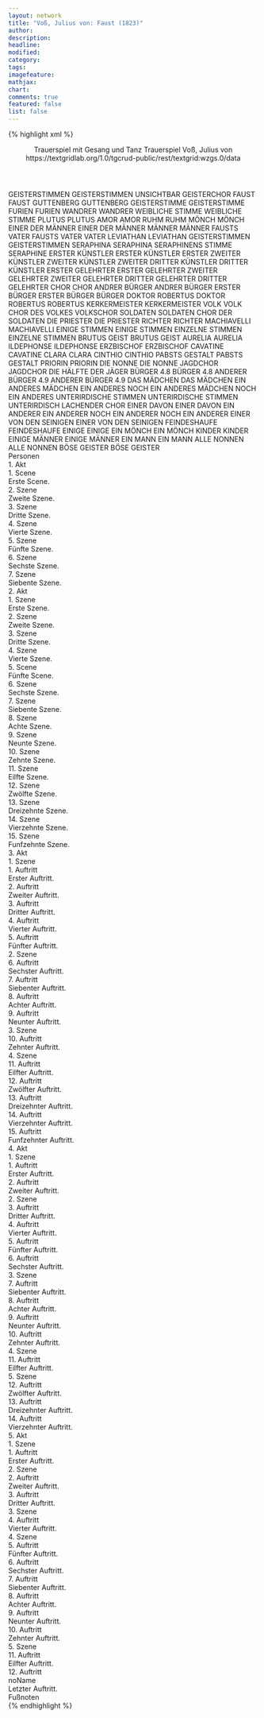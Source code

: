 ```yaml
---
layout: network
title: "Voß, Julius von: Faust (1823)"
author:
description:
headline:
modified:
category:
tags:
imagefeature:
mathjax:
chart:
comments: true
featured: false
list: false
---
```

{% highlight xml %}
<?xml-model href="https://raw.githubusercontent.com/DLiNa/project/master/rules/lina.rnc"?><?xml-model href="https://raw.githubusercontent.com/DLiNa/project/master/rules/lina.sch"?>
<play xmlns="http://lina.digital">
  <header>
    <title>Faust</title>
    <subtitle>Trauerspiel mit Gesang und Tanz</subtitle>
    <genretitle>Trauerspiel</genretitle>
    <author>Voß, Julius von</author>
    <date type="print" when="1823"/>
    <source>https://textgridlab.org/1.0/tgcrud-public/rest/textgrid:wzgs.0/data</source>
  </header>
  <personae>
    <character>
      <name>GEISTERSTIMMEN</name>
      <alias xml:id="geisterstimmen_unsichtbar">
        <name>GEISTERSTIMMEN UNSICHTBAR</name>
      </alias>
      <alias xml:id="geisterchor">
        <name>GEISTERCHOR</name>
      </alias>
    </character>
    <character>
      <name>FAUST</name>
      <alias xml:id="faust">
        <name>FAUST</name>
      </alias>
    </character>
    <character>
      <name>GUTTENBERG</name>
      <alias xml:id="guttenberg">
        <name>GUTTENBERG</name>
      </alias>
    </character>
    <character>
      <name>GEISTERSTIMME</name>
      <alias xml:id="geisterstimme">
        <name>GEISTERSTIMME</name>
      </alias>
    </character>
    <character>
      <name>FURIEN</name>
      <alias xml:id="furien">
        <name>FURIEN</name>
      </alias>
    </character>
    <character>
      <name>WANDRER</name>
      <alias xml:id="wandrer">
        <name>WANDRER</name>
      </alias>
    </character>
    <character>
      <name>WEIBLICHE STIMME</name>
      <alias xml:id="weibliche_stimme">
        <name>WEIBLICHE STIMME</name>
      </alias>
    </character>
    <character>
      <name>PLUTUS</name>
      <alias xml:id="plutus">
        <name>PLUTUS</name>
      </alias>
    </character>
    <character>
      <name>AMOR</name>
      <alias xml:id="amor">
        <name>AMOR</name>
      </alias>
    </character>
    <character>
      <name>RUHM</name>
      <alias xml:id="ruhm">
        <name>RUHM</name>
      </alias>
    </character>
    <character>
      <name>MÖNCH</name>
      <alias xml:id="mönch">
        <name>MÖNCH</name>
      </alias>
    </character>
    <character>
      <name>EINER DER MÄNNER</name>
      <alias xml:id="einer_der_männer">
        <name>EINER DER MÄNNER</name>
      </alias>
    </character>
    <character>
      <name>MÄNNER</name>
      <alias xml:id="männer">
        <name>MÄNNER</name>
      </alias>
    </character>
    <character>
      <name>FAUSTS VATER</name>
      <alias xml:id="fausts_vater">
        <name>FAUSTS VATER</name>
      </alias>
      <alias xml:id="vater">
        <name>VATER</name>
      </alias>
    </character>
    <character>
      <name>LEVIATHAN</name>
      <alias xml:id="leviathan">
        <name>LEVIATHAN</name>
      </alias>
    </character>
    <character>
      <name>GEISTERSTIMMEN</name>
      <alias xml:id="geisterstimmen">
        <name>GEISTERSTIMMEN</name>
      </alias>
    </character>
    <character>
      <name>SERAPHINA</name>
      <alias xml:id="seraphina">
        <name>SERAPHINA</name>
      </alias>
      <alias xml:id="seraphinens_stimme">
        <name>SERAPHINENS STIMME</name>
      </alias>
      <alias xml:id="seraphine">
        <name>SERAPHINE</name>
      </alias>
    </character>
    <character>
      <name>ERSTER KÜNSTLER</name>
      <alias xml:id="erster_künstler">
        <name>ERSTER KÜNSTLER</name>
      </alias>
      <alias xml:id="erster">
        <name>ERSTER</name>
      </alias>
    </character>
    <character>
      <name>ZWEITER KÜNSTLER</name>
      <alias xml:id="zweiter_künstler">
        <name>ZWEITER KÜNSTLER</name>
      </alias>
      <alias xml:id="zweiter">
        <name>ZWEITER</name>
      </alias>
    </character>
    <character>
      <name>DRITTER KÜNSTLER</name>
      <alias xml:id="dritter_künstler">
        <name>DRITTER KÜNSTLER</name>
      </alias>
    </character>
    <character>
      <name>ERSTER GELEHRTER</name>
      <alias xml:id="erster_gelehrter">
        <name>ERSTER GELEHRTER</name>
      </alias>
    </character>
    <character>
      <name>ZWEITER GELEHRTER</name>
      <alias xml:id="zweiter_gelehrter">
        <name>ZWEITER GELEHRTER</name>
      </alias>
    </character>
    <character>
      <name>DRITTER GELEHRTER</name>
      <alias xml:id="dritter_gelehrter">
        <name>DRITTER GELEHRTER</name>
      </alias>
    </character>
    <character>
      <name>CHOR</name>
      <alias xml:id="chor">
        <name>CHOR</name>
      </alias>
    </character>
    <character>
      <name>ANDRER BÜRGER</name>
      <alias xml:id="andrer_bürger">
        <name>ANDRER BÜRGER</name>
      </alias>
    </character>
    <character>
      <name>ERSTER BÜRGER</name>
      <alias xml:id="erster_bürger">
        <name>ERSTER BÜRGER</name>
      </alias>
      <alias xml:id="bürger">
        <name>BÜRGER</name>
      </alias>
    </character>
    <character>
      <name>DOKTOR ROBERTUS</name>
      <alias xml:id="doktor_robertus">
        <name>DOKTOR ROBERTUS</name>
      </alias>
      <alias xml:id="robertus">
        <name>ROBERTUS</name>
      </alias>
    </character>
    <character>
      <name>KERKERMEISTER</name>
      <alias xml:id="kerkermeister">
        <name>KERKERMEISTER</name>
      </alias>
    </character>
    <character>
      <name>VOLK</name>
      <alias xml:id="volk">
        <name>VOLK</name>
      </alias>
      <alias xml:id="chor_des_volkes">
        <name>CHOR DES VOLKES</name>
      </alias>
      <alias xml:id="volkschor">
        <name>VOLKSCHOR</name>
      </alias>
    </character>
    <character>
      <name>SOLDATEN</name>
      <alias xml:id="soldaten">
        <name>SOLDATEN</name>
      </alias>
      <alias xml:id="chor_der_soldaten">
        <name>CHOR DER SOLDATEN</name>
      </alias>
    </character>
    <character>
      <name>DIE PRIESTER</name>
      <alias xml:id="die_priester">
        <name>DIE PRIESTER</name>
      </alias>
    </character>
    <character>
      <name>RICHTER</name>
      <alias xml:id="richter">
        <name>RICHTER</name>
      </alias>
    </character>
    <character>
      <name>MACHIAVELLI</name>
      <alias xml:id="machiavelli">
        <name>MACHIAVELLI</name>
      </alias>
    </character>
    <character>
      <name>EINIGE STIMMEN</name>
      <alias xml:id="einige_stimmen">
        <name>EINIGE STIMMEN</name>
      </alias>
    </character>
    <character>
      <name>EINZELNE STIMMEN</name>
      <alias xml:id="einzelne_stimmen">
        <name>EINZELNE STIMMEN</name>
      </alias>
    </character>
    <character>
      <name>BRUTUS GEIST</name>
      <alias xml:id="brutus_geist">
        <name>BRUTUS GEIST</name>
      </alias>
    </character>
    <character>
      <name>AURELIA</name>
      <alias xml:id="aurelia">
        <name>AURELIA</name>
      </alias>
    </character>
    <character>
      <name>ILDEPHONSE</name>
      <alias xml:id="ildephonse">
        <name>ILDEPHONSE</name>
      </alias>
    </character>
    <character>
      <name>ERZBISCHOF</name>
      <alias xml:id="erzbischof">
        <name>ERZBISCHOF</name>
      </alias>
    </character>
    <character>
      <name>CAVATINE</name>
      <alias xml:id="cavatine">
        <name>CAVATINE</name>
      </alias>
    </character>
    <character>
      <name>CLARA</name>
      <alias xml:id="clara">
        <name>CLARA</name>
      </alias>
    </character>
    <character>
      <name>CINTHIO</name>
      <alias xml:id="cinthio">
        <name>CINTHIO</name>
      </alias>
    </character>
    <character>
      <name>PABSTS GESTALT</name>
      <alias xml:id="pabsts_gestalt">
        <name>PABSTS GESTALT</name>
      </alias>
    </character>
    <character>
      <name>PRIORIN</name>
      <alias xml:id="priorin">
        <name>PRIORIN</name>
      </alias>
    </character>
    <character>
      <name>DIE NONNE</name>
      <alias xml:id="die_nonne">
        <name>DIE NONNE</name>
      </alias>
    </character>
    <character>
      <name>JAGDCHOR</name>
      <alias xml:id="jagdchor">
        <name>JAGDCHOR</name>
      </alias>
      <alias xml:id="die_hälfte_der_jäger">
        <name>DIE HÄLFTE DER JÄGER</name>
      </alias>
    </character>
    <character>
      <name>BÜRGER 4.8</name>
      <alias xml:id="bürger_4.8">
        <name>BÜRGER 4.8</name>
      </alias>
    </character>
    <character>
      <name>ANDERER BÜRGER 4.9</name>
      <alias xml:id="anderer_bürger_4.9">
        <name>ANDERER BÜRGER 4.9</name>
      </alias>
    </character>    
    <character>
      <name>DAS MÄDCHEN</name>
      <alias xml:id="das_mädchen">
        <name>DAS MÄDCHEN</name>
      </alias>
    </character>
    <character>
      <name>EIN ANDERES MÄDCHEN</name>
      <alias xml:id="ein_anderes">
        <name>EIN ANDERES</name>
      </alias>
    </character>
    <character>
      <name>NOCH EIN ANDERES MÄDCHEN</name>
      <alias xml:id="noch_ein_anderes">
        <name>NOCH EIN ANDERES</name>
      </alias>
    </character>
    <character>
      <name>UNTERIRDISCHE STIMMEN</name>
      <alias xml:id="unterirdische_stimmen">
        <name>UNTERIRDISCHE STIMMEN</name>
      </alias>
      <alias xml:id="unterirdisch_lachender_chor">
        <name>UNTERIRDISCH LACHENDER CHOR</name>
      </alias>
    </character>
    <character>
      <name>EINER DAVON</name>
      <alias xml:id="einer_davon">
        <name>EINER DAVON</name>
      </alias>
    </character>
    <character>
      <name>EIN ANDERER</name>
      <alias xml:id="ein_anderer">
        <name>EIN ANDERER</name>
      </alias>
    </character>
    <character>
      <name>NOCH EIN ANDERER</name>
      <alias xml:id="noch_ein_anderer">
        <name>NOCH EIN ANDERER</name>
      </alias>
    </character>
    <character>
      <name>EINER VON DEN SEINIGEN</name>
      <alias xml:id="einer_von_den_seinigen">
        <name>EINER VON DEN SEINIGEN</name>
      </alias>
    </character>
    <character>
      <name>FEINDESHAUFE</name>
      <alias xml:id="feindeshaufe">
        <name>FEINDESHAUFE</name>
      </alias>
    </character>
    <character>
      <name>EINIGE</name>
      <alias xml:id="einige">
        <name>EINIGE</name>
      </alias>
    </character>
    <character>
      <name>EIN MÖNCH</name>
      <alias xml:id="ein_mönch">
        <name>EIN MÖNCH</name>
      </alias>
    </character>
    <character>
      <name>KINDER</name>
      <alias xml:id="kinder">
        <name>KINDER</name>
      </alias>
    </character>
    <character>
      <name>EINIGE MÄNNER</name>
      <alias xml:id="einige_männer">
        <name>EINIGE MÄNNER</name>
      </alias>
    </character>
    <character>
      <name>EIN MANN</name>
      <alias xml:id="ein_mann">
        <name>EIN MANN</name>
      </alias>
    </character>
    <character>
      <name>ALLE NONNEN</name>
      <alias xml:id="alle_nonnen">
        <name>ALLE NONNEN</name>
      </alias>
    </character>
    <character>
      <name>BÖSE GEISTER</name>
      <alias xml:id="böse_geister">
        <name>BÖSE GEISTER</name>
      </alias>
    </character>
  </personae>
  <text>
    <div>
      <head>Personen</head>
    </div>
    <div>
      <head>1. Akt</head>
      <div>
        <head>1. Scene</head>
        <div>
          <head>Erste Scene.</head>
          <sp who="#geisterstimmen_unsichtbar">
            <amount n="1" unit="speech_acts"/>
            <amount n="57" unit="words"/>
            <amount n="11" unit="lines"/>
            <amount n="327" unit="chars"/>
          </sp>
        </div>
      </div>
      <div>
        <head>2. Szene</head>
        <div>
          <head>Zweite Szene.</head>
          <sp who="#faust">
            <amount n="15" unit="speech_acts"/>
            <amount n="424" unit="words"/>
            <amount n="60" unit="lines"/>
            <amount n="2321" unit="chars"/>
          </sp>
          <sp who="#guttenberg">
            <amount n="13" unit="speech_acts"/>
            <amount n="173" unit="words"/>
            <amount n="30" unit="lines"/>
            <amount n="1022" unit="chars"/>
          </sp>
          <sp who="#geisterstimme">
            <amount n="1" unit="speech_acts"/>
            <amount n="2" unit="words"/>
            <amount n="2" unit="lines"/>
            <amount n="11" unit="chars"/>
          </sp>
          <sp who="#geisterchor">
            <amount n="1" unit="speech_acts"/>
            <amount n="2" unit="words"/>
            <amount n="2" unit="lines"/>
            <amount n="14" unit="chars"/>
          </sp>
        </div>
      </div>
      <div>
        <head>3. Szene</head>
        <div>
          <head>Dritte Szene.</head>
          <sp who="#faust">
            <amount n="1" unit="speech_acts"/>
            <amount n="152" unit="words"/>
            <amount n="22" unit="lines"/>
            <amount n="850" unit="chars"/>
          </sp>
        </div>
      </div>
      <div>
        <head>4. Szene</head>
        <div>
          <head>Vierte Szene.</head>
          <sp who="#furien">
            <amount n="3" unit="speech_acts"/>
            <amount n="18" unit="words"/>
            <amount n="7" unit="lines"/>
            <amount n="113" unit="chars"/>
          </sp>
          <sp who="#wandrer">
            <amount n="4" unit="speech_acts"/>
            <amount n="38" unit="words"/>
            <amount n="12" unit="lines"/>
            <amount n="210" unit="chars"/>
          </sp>
          <sp who="#weibliche_stimme">
            <amount n="3" unit="speech_acts"/>
            <amount n="24" unit="words"/>
            <amount n="7" unit="lines"/>
            <amount n="118" unit="chars"/>
          </sp>
          <sp who="#plutus">
            <amount n="1" unit="speech_acts"/>
            <amount n="74" unit="words"/>
            <amount n="10" unit="lines"/>
            <amount n="407" unit="chars"/>
          </sp>
          <sp who="#faust">
            <amount n="6" unit="speech_acts"/>
            <amount n="138" unit="words"/>
            <amount n="20" unit="lines"/>
            <amount n="748" unit="chars"/>
          </sp>
          <sp who="#amor">
            <amount n="2" unit="speech_acts"/>
            <amount n="88" unit="words"/>
            <amount n="12" unit="lines"/>
            <amount n="483" unit="chars"/>
          </sp>
          <sp who="#ruhm">
            <amount n="1" unit="speech_acts"/>
            <amount n="54" unit="words"/>
            <amount n="8" unit="lines"/>
            <amount n="294" unit="chars"/>
          </sp>
        </div>
      </div>
      <div>
        <head>5. Szene</head>
        <div>
          <head>Fünfte Szene.</head>
          <sp who="#mönch">
            <amount n="2" unit="speech_acts"/>
            <amount n="60" unit="words"/>
            <amount n="9" unit="lines"/>
            <amount n="326" unit="chars"/>
          </sp>
          <sp who="#einer_der_männer">
            <amount n="1" unit="speech_acts"/>
            <amount n="8" unit="words"/>
            <amount n="1" unit="lines"/>
            <amount n="42" unit="chars"/>
          </sp>
          <sp who="#männer #einer_der_männer">
            <amount n="1" unit="speech_acts"/>
            <amount n="9" unit="words"/>
            <amount n="1" unit="lines"/>
            <amount n="32" unit="chars"/>
          </sp>
          <sp who="#faust">
            <amount n="2" unit="speech_acts"/>
            <amount n="43" unit="words"/>
            <amount n="6" unit="lines"/>
            <amount n="241" unit="chars"/>
          </sp>
          <sp who="#fausts_vater">
            <amount n="1" unit="speech_acts"/>
            <amount n="3" unit="words"/>
            <amount n="1" unit="lines"/>
            <amount n="10" unit="chars"/>
          </sp>
        </div>
      </div>
      <div>
        <head>6. Szene</head>
        <div>
          <head>Sechste Szene.</head>
          <sp who="#vater">
            <amount n="4" unit="speech_acts"/>
            <amount n="59" unit="words"/>
            <amount n="9" unit="lines"/>
            <amount n="289" unit="chars"/>
          </sp>
          <sp who="#männer #einer_der_männer">
            <amount n="3" unit="speech_acts"/>
            <amount n="28" unit="words"/>
            <amount n="6" unit="lines"/>
            <amount n="130" unit="chars"/>
          </sp>
        </div>
      </div>
      <div>
        <head>7. Szene</head>
        <div>
          <head>Siebente Szene.</head>
          <sp who="#faust">
            <amount n="12" unit="speech_acts"/>
            <amount n="377" unit="words"/>
            <amount n="43" unit="lines"/>
            <amount n="2024" unit="chars"/>
          </sp>
          <sp who="#geisterchor">
            <amount n="2" unit="speech_acts"/>
            <amount n="34" unit="words"/>
            <amount n="6" unit="lines"/>
            <amount n="196" unit="chars"/>
          </sp>
          <sp who="#seraphinens_stimme">
            <amount n="1" unit="speech_acts"/>
            <amount n="12" unit="words"/>
            <amount n="4" unit="lines"/>
            <amount n="61" unit="chars"/>
          </sp>
          <sp who="#leviathan">
            <amount n="9" unit="speech_acts"/>
            <amount n="136" unit="words"/>
            <amount n="19" unit="lines"/>
            <amount n="782" unit="chars"/>
          </sp>
          <sp who="#geisterstimmen">
            <amount n="1" unit="speech_acts"/>
            <amount n="24" unit="words"/>
            <amount n="6" unit="lines"/>
            <amount n="159" unit="chars"/>
          </sp>
        </div>
      </div>
    </div>
    <div>
      <head>2. Akt</head>
      <div>
        <head>1. Szene</head>
        <div>
          <head>Erste Szene.</head>
          <sp who="#seraphina">
            <amount n="1" unit="speech_acts"/>
            <amount n="57" unit="words"/>
            <amount n="14" unit="lines"/>
            <amount n="305" unit="chars"/>
          </sp>
        </div>
      </div>
      <div>
        <head>2. Szene</head>
        <div>
          <head>Zweite Szene.</head>
          <sp who="#seraphina">
            <amount n="13" unit="speech_acts"/>
            <amount n="216" unit="words"/>
            <amount n="21" unit="lines"/>
            <amount n="1191" unit="chars"/>
          </sp>
          <sp who="#guttenberg">
            <amount n="14" unit="speech_acts"/>
            <amount n="164" unit="words"/>
            <amount n="17" unit="lines"/>
            <amount n="981" unit="chars"/>
          </sp>
          <sp who="#seraphine">
            <amount n="1" unit="speech_acts"/>
            <amount n="14" unit="words"/>
            <amount n="3" unit="lines"/>
            <amount n="80" unit="chars"/>
          </sp>
        </div>
      </div>
      <div>
        <head>3. Szene</head>
        <div>
          <head>Dritte Szene.</head>
          <sp who="#leviathan">
            <amount n="1" unit="speech_acts"/>
            <amount n="51" unit="words"/>
            <amount n="10" unit="lines"/>
            <amount n="294" unit="chars"/>
          </sp>
          <sp who="#unterirdisch_lachender_chor">
            <amount n="1" unit="speech_acts"/>
            <amount n="4" unit="words"/>
            <amount n="2" unit="lines"/>
            <amount n="16" unit="chars"/>
          </sp>
        </div>
      </div>
      <div>
        <head>4. Szene</head>
        <div>
          <head>Vierte Szene.</head>
          <sp who="#faust">
            <amount n="1" unit="speech_acts"/>
            <amount n="62" unit="words"/>
            <amount n="9" unit="lines"/>
            <amount n="340" unit="chars"/>
          </sp>
        </div>
      </div>
      <div>
        <head>5. Scene</head>
        <div>
          <head>Fünfte Scene.</head>
          <sp who="#erster_künstler">
            <amount n="1" unit="speech_acts"/>
            <amount n="37" unit="words"/>
            <amount n="222" unit="chars"/>
          </sp>
          <sp who="#zweiter_künstler">
            <amount n="1" unit="speech_acts"/>
            <amount n="24" unit="words"/>
            <amount n="139" unit="chars"/>
          </sp>
          <sp who="#dritter_künstler">
            <amount n="1" unit="speech_acts"/>
            <amount n="18" unit="words"/>
            <amount n="105" unit="chars"/>
          </sp>
          <sp who="#guttenberg">
            <amount n="1" unit="speech_acts"/>
            <amount n="5" unit="words"/>
            <amount n="1" unit="lines"/>
            <amount n="25" unit="chars"/>
          </sp>
        </div>
      </div>
      <div>
        <head>6. Szene</head>
        <div>
          <head>Sechste Szene.</head>
          <sp who="#guttenberg">
            <amount n="9" unit="speech_acts"/>
            <amount n="75" unit="words"/>
            <amount n="12" unit="lines"/>
            <amount n="405" unit="chars"/>
          </sp>
          <sp who="#erster_gelehrter #zweiter_gelehrter #dritter_gelehrter">
            <amount n="3" unit="speech_acts"/>
            <amount n="17" unit="words"/>
            <amount n="4" unit="lines"/>
            <amount n="115" unit="chars"/>
          </sp>
          <sp who="#erster_gelehrter">
            <amount n="2" unit="speech_acts"/>
            <amount n="51" unit="words"/>
            <amount n="7" unit="lines"/>
            <amount n="263" unit="chars"/>
          </sp>
          <sp who="#zweiter_gelehrter">
            <amount n="2" unit="speech_acts"/>
            <amount n="51" unit="words"/>
            <amount n="8" unit="lines"/>
            <amount n="300" unit="chars"/>
          </sp>
          <sp who="#dritter_gelehrter">
            <amount n="2" unit="speech_acts"/>
            <amount n="48" unit="words"/>
            <amount n="8" unit="lines"/>
            <amount n="325" unit="chars"/>
          </sp>
          <sp who="#erster_künstler #zweiter_künstler #dritter_künstler">
            <amount n="2" unit="speech_acts"/>
            <amount n="8" unit="words"/>
            <amount n="2" unit="lines"/>
            <amount n="35" unit="chars"/>
          </sp>
          <sp who="#faust">
            <amount n="4" unit="speech_acts"/>
            <amount n="149" unit="words"/>
            <amount n="19" unit="lines"/>
            <amount n="819" unit="chars"/>
          </sp>
          <sp who="#erster_künstler #zweiter_künstler #dritter_künstler #erster_gelehrter #zweiter_gelehrter #dritter_gelehrter">
            <amount n="1" unit="speech_acts"/>
            <amount n="26" unit="words"/>
            <amount n="8" unit="lines"/>
            <amount n="147" unit="chars"/>
          </sp>
        </div>
      </div>
      <div>
        <head>7. Szene</head>
        <div>
          <head>Siebente Szene.</head>
          <sp who="#seraphine">
            <amount n="1" unit="speech_acts"/>
            <amount n="14" unit="words"/>
            <amount n="4" unit="lines"/>
            <amount n="63" unit="chars"/>
          </sp>
        </div>
      </div>
      <div>
        <head>8. Szene</head>
        <div>
          <head>Achte Szene.</head>
          <sp who="#faust">
            <amount n="4" unit="speech_acts"/>
            <amount n="100" unit="words"/>
            <amount n="15" unit="lines"/>
            <amount n="538" unit="chars"/>
          </sp>
          <sp who="#seraphine">
            <amount n="2" unit="speech_acts"/>
            <amount n="29" unit="words"/>
            <amount n="1" unit="lines"/>
            <amount n="156" unit="chars"/>
          </sp>
        </div>
      </div>
      <div>
        <head>9. Szene</head>
        <div>
          <head>Neunte Szene.</head>
          <sp who="#chor">
            <amount n="1" unit="speech_acts"/>
            <amount n="12" unit="words"/>
            <amount n="4" unit="lines"/>
            <amount n="74" unit="chars"/>
          </sp>
          <sp who="#faust">
            <amount n="2" unit="speech_acts"/>
            <amount n="28" unit="words"/>
            <amount n="4" unit="lines"/>
            <amount n="159" unit="chars"/>
          </sp>
          <sp who="#bürger">
            <amount n="1" unit="speech_acts"/>
            <amount n="12" unit="words"/>
            <amount n="1" unit="lines"/>
            <amount n="86" unit="chars"/>
          </sp>
          <sp who="#andrer_bürger">
            <amount n="1" unit="speech_acts"/>
            <amount n="34" unit="words"/>
            <amount n="191" unit="chars"/>
          </sp>
          <sp who="#erster_bürger">
            <amount n="1" unit="speech_acts"/>
            <amount n="26" unit="words"/>
            <amount n="133" unit="chars"/>
          </sp>
        </div>
      </div>
      <div>
        <head>10. Szene</head>
        <div>
          <head>Zehnte Szene.</head>
          <sp who="#doktor_robertus">
            <amount n="1" unit="speech_acts"/>
            <amount n="72" unit="words"/>
            <amount n="13" unit="lines"/>
            <amount n="374" unit="chars"/>
          </sp>
        </div>
      </div>
      <div>
        <head>11. Szene</head>
        <div>
          <head>Eilfte Szene.</head>
          <sp who="#faust">
            <amount n="8" unit="speech_acts"/>
            <amount n="183" unit="words"/>
            <amount n="26" unit="lines"/>
            <amount n="979" unit="chars"/>
          </sp>
          <sp who="#robertus">
            <amount n="9" unit="speech_acts"/>
            <amount n="311" unit="words"/>
            <amount n="39" unit="lines"/>
            <amount n="1745" unit="chars"/>
          </sp>
          <sp who="#kerkermeister">
            <amount n="3" unit="speech_acts"/>
            <amount n="21" unit="words"/>
            <amount n="4" unit="lines"/>
            <amount n="104" unit="chars"/>
          </sp>
        </div>
      </div>
      <div>
        <head>12. Szene</head>
        <div>
          <head>Zwölfte Szene.</head>
          <sp who="#guttenberg">
            <amount n="1" unit="speech_acts"/>
            <amount n="80" unit="words"/>
            <amount n="475" unit="chars"/>
          </sp>
        </div>
      </div>
      <div>
        <head>13. Szene</head>
        <div>
          <head>Dreizehnte Szene.</head>
          <sp who="#chor_des_volkes">
            <amount n="1" unit="speech_acts"/>
            <amount n="9" unit="words"/>
            <amount n="2" unit="lines"/>
            <amount n="54" unit="chars"/>
          </sp>
          <sp who="#chor_der_soldaten">
            <amount n="1" unit="speech_acts"/>
            <amount n="8" unit="words"/>
            <amount n="2" unit="lines"/>
            <amount n="54" unit="chars"/>
          </sp>
          <sp who="#volk">
            <amount n="2" unit="speech_acts"/>
            <amount n="18" unit="words"/>
            <amount n="4" unit="lines"/>
            <amount n="122" unit="chars"/>
          </sp>
          <sp who="#soldaten">
            <amount n="1" unit="speech_acts"/>
            <amount n="8" unit="words"/>
            <amount n="2" unit="lines"/>
            <amount n="54" unit="chars"/>
          </sp>
        </div>
      </div>
      <div>
        <head>14. Szene</head>
        <div>
          <head>Vierzehnte Szene.</head>
          <sp who="#die_priester">
            <amount n="1" unit="speech_acts"/>
            <amount n="20" unit="words"/>
            <amount n="6" unit="lines"/>
            <amount n="102" unit="chars"/>
          </sp>
          <sp who="#richter">
            <amount n="1" unit="speech_acts"/>
            <amount n="6" unit="words"/>
            <amount n="2" unit="lines"/>
            <amount n="33" unit="chars"/>
          </sp>
          <sp who="#volk">
            <amount n="3" unit="speech_acts"/>
            <amount n="11" unit="words"/>
            <amount n="3" unit="lines"/>
            <amount n="61" unit="chars"/>
          </sp>
          <sp who="#soldaten">
            <amount n="1" unit="speech_acts"/>
            <amount n="2" unit="words"/>
            <amount n="1" unit="lines"/>
            <amount n="7" unit="chars"/>
          </sp>
          <sp who="#machiavelli">
            <amount n="2" unit="speech_acts"/>
            <amount n="68" unit="words"/>
            <amount n="10" unit="lines"/>
            <amount n="384" unit="chars"/>
          </sp>
          <sp who="#einige_stimmen">
            <amount n="1" unit="speech_acts"/>
            <amount n="4" unit="words"/>
            <amount n="2" unit="lines"/>
            <amount n="23" unit="chars"/>
          </sp>
          <sp who="#robertus">
            <amount n="1" unit="speech_acts"/>
            <amount n="6" unit="words"/>
            <amount n="1" unit="lines"/>
            <amount n="30" unit="chars"/>
          </sp>
        </div>
      </div>
      <div>
        <head>15. Szene</head>
        <div>
          <head>Funfzehnte Szene.</head>
          <sp who="#faust">
            <amount n="4" unit="speech_acts"/>
            <amount n="136" unit="words"/>
            <amount n="20" unit="lines"/>
            <amount n="719" unit="chars"/>
          </sp>
          <sp who="#volk">
            <amount n="1" unit="speech_acts"/>
            <amount n="5" unit="words"/>
            <amount n="1" unit="lines"/>
            <amount n="16" unit="chars"/>
          </sp>
          <sp who="#machiavelli">
            <amount n="3" unit="speech_acts"/>
            <amount n="17" unit="words"/>
            <amount n="3" unit="lines"/>
            <amount n="92" unit="chars"/>
          </sp>
          <sp who="#einzelne_stimmen">
            <amount n="1" unit="speech_acts"/>
            <amount n="9" unit="words"/>
            <amount n="1" unit="lines"/>
            <amount n="47" unit="chars"/>
          </sp>
          <sp who="#brutus_geist">
            <amount n="1" unit="speech_acts"/>
            <amount n="35" unit="words"/>
            <amount n="8" unit="lines"/>
            <amount n="183" unit="chars"/>
          </sp>
          <sp who="#chor">
            <amount n="1" unit="speech_acts"/>
            <amount n="21" unit="words"/>
            <amount n="6" unit="lines"/>
            <amount n="124" unit="chars"/>
          </sp>
        </div>
      </div>
    </div>
    <div>
      <head>3. Akt</head>
      <div>
        <head>1. Szene</head>
        <div>
          <head>1. Auftritt</head>
          <div>
            <head>Erster Auftritt.</head>
            <sp who="#aurelia">
              <amount n="2" unit="speech_acts"/>
              <amount n="259" unit="words"/>
              <amount n="47" unit="lines"/>
              <amount n="1477" unit="chars"/>
            </sp>
            <sp who="#volkschor">
              <amount n="1" unit="speech_acts"/>
              <amount n="11" unit="words"/>
              <amount n="4" unit="lines"/>
              <amount n="81" unit="chars"/>
            </sp>
          </div>
        </div>
        <div>
          <head>2. Auftritt</head>
          <div>
            <head>Zweiter Auftritt.</head>
            <sp who="#robertus">
              <amount n="4" unit="speech_acts"/>
              <amount n="101" unit="words"/>
              <amount n="13" unit="lines"/>
              <amount n="530" unit="chars"/>
            </sp>
            <sp who="#aurelia">
              <amount n="4" unit="speech_acts"/>
              <amount n="27" unit="words"/>
              <amount n="5" unit="lines"/>
              <amount n="158" unit="chars"/>
            </sp>
            <sp who="#faust">
              <amount n="2" unit="speech_acts"/>
              <amount n="39" unit="words"/>
              <amount n="6" unit="lines"/>
              <amount n="216" unit="chars"/>
            </sp>
          </div>
        </div>
        <div>
          <head>3. Auftritt</head>
          <div>
            <head>Dritter Auftritt.</head>
            <sp who="#faust">
              <amount n="7" unit="speech_acts"/>
              <amount n="140" unit="words"/>
              <amount n="19" unit="lines"/>
              <amount n="747" unit="chars"/>
            </sp>
            <sp who="#robertus">
              <amount n="4" unit="speech_acts"/>
              <amount n="31" unit="words"/>
              <amount n="5" unit="lines"/>
              <amount n="160" unit="chars"/>
            </sp>
            <sp who="#aurelia">
              <amount n="6" unit="speech_acts"/>
              <amount n="55" unit="words"/>
              <amount n="9" unit="lines"/>
              <amount n="263" unit="chars"/>
            </sp>
          </div>
        </div>
        <div>
          <head>4. Auftritt</head>
          <div>
            <head>Vierter Auftritt.</head>
            <sp who="#faust">
              <amount n="6" unit="speech_acts"/>
              <amount n="103" unit="words"/>
              <amount n="15" unit="lines"/>
              <amount n="516" unit="chars"/>
            </sp>
            <sp who="#aurelia">
              <amount n="1" unit="speech_acts"/>
            </sp>
            <sp who="#seraphina">
              <amount n="4" unit="speech_acts"/>
              <amount n="31" unit="words"/>
              <amount n="5" unit="lines"/>
              <amount n="168" unit="chars"/>
            </sp>
          </div>
        </div>
        <div>
          <head>5. Auftritt</head>
          <div>
            <head>Fünfter Auftritt.</head>
            <sp who="#robertus">
              <amount n="3" unit="speech_acts"/>
              <amount n="21" unit="words"/>
              <amount n="6" unit="lines"/>
              <amount n="102" unit="chars"/>
            </sp>
            <sp who="#aurelia">
              <amount n="3" unit="speech_acts"/>
              <amount n="20" unit="words"/>
              <amount n="6" unit="lines"/>
              <amount n="106" unit="chars"/>
            </sp>
            <sp who="#leviathan">
              <amount n="4" unit="speech_acts"/>
              <amount n="25" unit="words"/>
              <amount n="7" unit="lines"/>
              <amount n="142" unit="chars"/>
            </sp>
            <sp who="#robertus #aurelia">
              <amount n="3" unit="speech_acts"/>
              <amount n="18" unit="words"/>
              <amount n="4" unit="lines"/>
              <amount n="79" unit="chars"/>
            </sp>
          </div>
        </div>
      </div>
      <div>
        <head>2. Szene</head>
        <div>
          <head>6. Auftritt</head>
          <div>
            <head>Sechster Auftritt.</head>
            <sp who="#faust">
              <amount n="4" unit="speech_acts"/>
              <amount n="139" unit="words"/>
              <amount n="19" unit="lines"/>
              <amount n="740" unit="chars"/>
            </sp>
            <sp who="#seraphina">
              <amount n="3" unit="speech_acts"/>
              <amount n="54" unit="words"/>
              <amount n="7" unit="lines"/>
              <amount n="273" unit="chars"/>
            </sp>
          </div>
        </div>
        <div>
          <head>7. Auftritt</head>
          <div>
            <head>Siebenter Auftritt.</head>
            <sp who="#leviathan">
              <amount n="2" unit="speech_acts"/>
              <amount n="3" unit="words"/>
              <amount n="1" unit="lines"/>
              <amount n="16" unit="chars"/>
            </sp>
            <sp who="#faust">
              <amount n="3" unit="speech_acts"/>
              <amount n="40" unit="words"/>
              <amount n="6" unit="lines"/>
              <amount n="261" unit="chars"/>
            </sp>
            <sp who="#seraphina">
              <amount n="1" unit="speech_acts"/>
              <amount n="17" unit="words"/>
              <amount n="2" unit="lines"/>
              <amount n="78" unit="chars"/>
            </sp>
          </div>
        </div>
        <div>
          <head>8. Auftritt</head>
          <div>
            <head>Achter Auftritt.</head>
            <sp who="#erster">
              <amount n="6" unit="speech_acts"/>
              <amount n="120" unit="words"/>
              <amount n="18" unit="lines"/>
              <amount n="650" unit="chars"/>
            </sp>
            <sp who="#zweiter">
              <amount n="5" unit="speech_acts"/>
              <amount n="55" unit="words"/>
              <amount n="10" unit="lines"/>
              <amount n="283" unit="chars"/>
            </sp>
          </div>
        </div>
        <div>
          <head>9. Auftritt</head>
          <div>
            <head>Neunter Auftritt.</head>
            <sp who="#erster #zweiter">
              <amount n="1" unit="speech_acts"/>
            </sp>
            <sp who="#vater">
              <amount n="3" unit="speech_acts"/>
              <amount n="51" unit="words"/>
              <amount n="7" unit="lines"/>
              <amount n="271" unit="chars"/>
            </sp>
            <sp who="#zweiter_künstler">
              <amount n="1" unit="speech_acts"/>
              <amount n="14" unit="words"/>
              <amount n="3" unit="lines"/>
              <amount n="72" unit="chars"/>
            </sp>
            <sp who="#erster">
              <amount n="4" unit="speech_acts"/>
              <amount n="32" unit="words"/>
              <amount n="6" unit="lines"/>
              <amount n="154" unit="chars"/>
            </sp>
            <sp who="#zweiter">
              <amount n="2" unit="speech_acts"/>
              <amount n="7" unit="words"/>
              <amount n="3" unit="lines"/>
              <amount n="38" unit="chars"/>
            </sp>
          </div>
        </div>
      </div>
      <div>
        <head>3. Szene</head>
        <div>
          <head>10. Auftritt</head>
          <div>
            <head>Zehnter Auftritt.</head>
            <sp who="#ildephonse">
              <amount n="6" unit="speech_acts"/>
              <amount n="79" unit="words"/>
              <amount n="15" unit="lines"/>
              <amount n="411" unit="chars"/>
            </sp>
            <sp who="#erzbischof">
              <amount n="6" unit="speech_acts"/>
              <amount n="57" unit="words"/>
              <amount n="13" unit="lines"/>
              <amount n="296" unit="chars"/>
            </sp>
          </div>
        </div>
      </div>
      <div>
        <head>4. Szene</head>
        <div>
          <head>11. Auftritt</head>
          <div>
            <head>Eilfter Auftritt.</head>
            <sp who="#cavatine">
              <amount n="1" unit="speech_acts"/>
              <amount n="102" unit="words"/>
              <amount n="18" unit="lines"/>
              <amount n="563" unit="chars"/>
            </sp>
            <sp who="#clara">
              <amount n="2" unit="speech_acts"/>
              <amount n="24" unit="words"/>
              <amount n="4" unit="lines"/>
              <amount n="118" unit="chars"/>
            </sp>
          </div>
        </div>
        <div>
          <head>12. Auftritt</head>
          <div>
            <head>Zwölfter Auftritt.</head>
            <sp who="#faust">
              <amount n="7" unit="speech_acts"/>
              <amount n="146" unit="words"/>
              <amount n="24" unit="lines"/>
              <amount n="823" unit="chars"/>
            </sp>
            <sp who="#leviathan">
              <amount n="7" unit="speech_acts"/>
              <amount n="76" unit="words"/>
              <amount n="14" unit="lines"/>
              <amount n="400" unit="chars"/>
            </sp>
          </div>
        </div>
        <div>
          <head>13. Auftritt</head>
          <div>
            <head>Dreizehnter Auftritt.</head>
            <sp who="#cinthio">
              <amount n="5" unit="speech_acts"/>
              <amount n="134" unit="words"/>
              <amount n="17" unit="lines"/>
              <amount n="711" unit="chars"/>
            </sp>
            <sp who="#clara">
              <amount n="4" unit="speech_acts"/>
              <amount n="78" unit="words"/>
              <amount n="10" unit="lines"/>
              <amount n="408" unit="chars"/>
            </sp>
          </div>
        </div>
        <div>
          <head>14. Auftritt</head>
          <div>
            <head>Vierzehnter Auftritt.</head>
            <sp who="#faust">
              <amount n="2" unit="speech_acts"/>
              <amount n="63" unit="words"/>
              <amount n="11" unit="lines"/>
              <amount n="337" unit="chars"/>
            </sp>
            <sp who="#leviathan">
              <amount n="1" unit="speech_acts"/>
              <amount n="8" unit="words"/>
              <amount n="1" unit="lines"/>
              <amount n="42" unit="chars"/>
            </sp>
          </div>
        </div>
        <div>
          <head>15. Auftritt</head>
          <div>
            <head>Funfzehnter Auftritt.</head>
            <sp who="#faust">
              <amount n="8" unit="speech_acts"/>
              <amount n="154" unit="words"/>
              <amount n="23" unit="lines"/>
              <amount n="856" unit="chars"/>
            </sp>
            <sp who="#leviathan">
              <amount n="6" unit="speech_acts"/>
              <amount n="92" unit="words"/>
              <amount n="15" unit="lines"/>
              <amount n="519" unit="chars"/>
            </sp>
            <sp who="#pabsts_gestalt">
              <amount n="1" unit="speech_acts"/>
            </sp>
          </div>
        </div>
      </div>
    </div>
    <div>
      <head>4. Akt</head>
      <div>
        <head>1. Szene</head>
        <div>
          <head>1. Auftritt</head>
          <div>
            <head>Erster Auftritt.</head>
          </div>
        </div>
        <div>
          <head>2. Auftritt</head>
          <div>
            <head>Zweiter Auftritt.</head>
            <sp who="#faust">
              <amount n="1" unit="speech_acts"/>
              <amount n="73" unit="words"/>
              <amount n="9" unit="lines"/>
              <amount n="388" unit="chars"/>
            </sp>
          </div>
        </div>
      </div>
      <div>
        <head>2. Szene</head>
        <div>
          <head>3. Auftritt</head>
          <div>
            <head>Dritter Auftritt.</head>
            <sp who="#clara">
              <amount n="1" unit="speech_acts"/>
              <amount n="55" unit="words"/>
              <amount n="8" unit="lines"/>
              <amount n="322" unit="chars"/>
            </sp>
          </div>
        </div>
        <div>
          <head>4. Auftritt</head>
          <div>
            <head>Vierter Auftritt.</head>
            <sp who="#priorin">
              <amount n="2" unit="speech_acts"/>
              <amount n="34" unit="words"/>
              <amount n="1" unit="lines"/>
              <amount n="201" unit="chars"/>
            </sp>
            <sp who="#clara">
              <amount n="1" unit="speech_acts"/>
            </sp>
          </div>
        </div>
        <div>
          <head>5. Auftritt</head>
          <div>
            <head>Fünfter Auftritt.</head>
            <sp who="#faust">
              <amount n="6" unit="speech_acts"/>
              <amount n="108" unit="words"/>
              <amount n="16" unit="lines"/>
              <amount n="576" unit="chars"/>
            </sp>
            <sp who="#die_nonne">
              <amount n="2" unit="speech_acts"/>
              <amount n="4" unit="words"/>
              <amount n="1" unit="lines"/>
              <amount n="23" unit="chars"/>
            </sp>
            <sp who="#seraphina">
              <amount n="3" unit="speech_acts"/>
              <amount n="95" unit="words"/>
              <amount n="12" unit="lines"/>
              <amount n="487" unit="chars"/>
            </sp>
          </div>
        </div>
        <div>
          <head>6. Auftritt</head>
          <div>
            <head>Sechster Auftritt.</head>
            <sp who="#seraphina">
              <amount n="1" unit="speech_acts"/>
              <amount n="38" unit="words"/>
              <amount n="5" unit="lines"/>
              <amount n="183" unit="chars"/>
            </sp>
          </div>
        </div>
      </div>
      <div>
        <head>3. Szene</head>
        <div>
          <head>7. Auftritt</head>
          <div>
            <head>Siebenter Auftritt.</head>
            <sp who="#jagdchor">
              <amount n="1" unit="speech_acts"/>
              <amount n="19" unit="words"/>
              <amount n="102" unit="chars"/>
            </sp>
            <sp who="#aurelia">
              <amount n="1" unit="speech_acts"/>
              <amount n="18" unit="words"/>
              <amount n="3" unit="lines"/>
              <amount n="101" unit="chars"/>
            </sp>
            <sp who="#robertus">
              <amount n="1" unit="speech_acts"/>
              <amount n="13" unit="words"/>
              <amount n="2" unit="lines"/>
              <amount n="60" unit="chars"/>
            </sp>
          </div>
        </div>
        <div>
          <head>8. Auftritt</head>
          <div>
            <head>Achter Auftritt.</head>
            <sp who="#bürger_4.8">
              <amount n="1" unit="speech_acts"/>
              <amount n="12" unit="words"/>
              <amount n="2" unit="lines"/>
              <amount n="71" unit="chars"/>
            </sp>
            <sp who="#aurelia">
              <amount n="2" unit="speech_acts"/>
              <amount n="10" unit="words"/>
              <amount n="2" unit="lines"/>
              <amount n="44" unit="chars"/>
            </sp>
            <sp who="#robertus">
              <amount n="1" unit="speech_acts"/>
              <amount n="11" unit="words"/>
              <amount n="2" unit="lines"/>
              <amount n="55" unit="chars"/>
            </sp>
          </div>
        </div>
        <div>
          <head>9. Auftritt</head>
          <div>
            <head>Neunter Auftritt.</head>
            <sp who="#anderer_bürger_4.9">
              <amount n="1" unit="speech_acts"/>
              <amount n="31" unit="words"/>
              <amount n="6" unit="lines"/>
              <amount n="188" unit="chars"/>
            </sp>
            <sp who="#aurelia">
              <amount n="6" unit="speech_acts"/>
              <amount n="86" unit="words"/>
              <amount n="13" unit="lines"/>
              <amount n="476" unit="chars"/>
            </sp>
            <sp who="#robertus">
              <amount n="6" unit="speech_acts"/>
              <amount n="91" unit="words"/>
              <amount n="18" unit="lines"/>
              <amount n="504" unit="chars"/>
            </sp>
          </div>
        </div>
        <div>
          <head>10. Auftritt</head>
          <div>
            <head>Zehnter Auftritt.</head>
            <sp who="#erster_gelehrter">
              <amount n="3" unit="speech_acts"/>
              <amount n="32" unit="words"/>
              <amount n="7" unit="lines"/>
              <amount n="199" unit="chars"/>
            </sp>
            <sp who="#aurelia">
              <amount n="8" unit="speech_acts"/>
              <amount n="102" unit="words"/>
              <amount n="20" unit="lines"/>
              <amount n="546" unit="chars"/>
            </sp>
            <sp who="#robertus #die_hälfte_der_jäger">
              <amount n="9" unit="speech_acts"/>
              <amount n="81" unit="words"/>
              <amount n="17" unit="lines"/>
              <amount n="460" unit="chars"/>
            </sp>
            <sp who="#zweiter_gelehrter">
              <amount n="3" unit="speech_acts"/>
              <amount n="42" unit="words"/>
              <amount n="7" unit="lines"/>
              <amount n="237" unit="chars"/>
            </sp>
            <sp who="#erster_gelehrter #aurelia #robertus #zweiter_gelehrter">
              <amount n="1" unit="speech_acts"/>
              <amount n="22" unit="words"/>
              <amount n="4" unit="lines"/>
              <amount n="118" unit="chars"/>
            </sp>
            <sp who="#die_hälfte_der_jäger #zweiter_gelehrter">
              <amount n="1" unit="speech_acts"/>
              <amount n="3" unit="words"/>
              <amount n="1" unit="lines"/>
              <amount n="14" unit="chars"/>
            </sp>
            <sp who="#erster_gelehrter">
              <amount n="1" unit="speech_acts"/>
              <amount n="4" unit="words"/>
              <amount n="1" unit="lines"/>
              <amount n="20" unit="chars"/>
            </sp>
            <sp who="#robertus #zweiter_gelehrter">
              <amount n="1" unit="speech_acts"/>
              <amount n="6" unit="words"/>
              <amount n="1" unit="lines"/>
              <amount n="31" unit="chars"/>
            </sp>
            <sp who="#aurelia #erster_gelehrter">
              <amount n="1" unit="speech_acts"/>
              <amount n="4" unit="words"/>
              <amount n="1" unit="lines"/>
              <amount n="27" unit="chars"/>
            </sp>
            <sp who="#erster_gelehrter #aurelia #robertus #zweiter_gelehrter #die_hälfte_der_jäger">
              <amount n="1" unit="speech_acts"/>
              <amount n="19" unit="words"/>
              <amount n="4" unit="lines"/>
              <amount n="110" unit="chars"/>
            </sp>
          </div>
        </div>
      </div>
      <div>
        <head>4. Szene</head>
        <div>
          <head>11. Auftritt</head>
          <div>
            <head>Eilfter Auftritt.</head>
            <sp who="#leviathan">
              <amount n="2" unit="speech_acts"/>
              <amount n="87" unit="words"/>
              <amount n="12" unit="lines"/>
              <amount n="484" unit="chars"/>
            </sp>
            <sp who="#faust">
              <amount n="1" unit="speech_acts"/>
              <amount n="70" unit="words"/>
              <amount n="10" unit="lines"/>
              <amount n="391" unit="chars"/>
            </sp>
          </div>
        </div>
      </div>
      <div>
        <head>5. Szene</head>
        <div>
          <head>12. Auftritt</head>
          <div>
            <head>Zwölfter Auftritt.</head>
            <sp who="#chor">
              <amount n="1" unit="speech_acts"/>
              <amount n="60" unit="words"/>
              <amount n="17" unit="lines"/>
              <amount n="309" unit="chars"/>
            </sp>
          </div>
        </div>
        <div>
          <head>13. Auftritt</head>
          <div>
            <head>Dreizehnter Auftritt.</head>
            <sp who="#leviathan">
              <amount n="12" unit="speech_acts"/>
              <amount n="467" unit="words"/>
              <amount n="67" unit="lines"/>
              <amount n="2633" unit="chars"/>
            </sp>
            <sp who="#faust">
              <amount n="7" unit="speech_acts"/>
              <amount n="62" unit="words"/>
              <amount n="9" unit="lines"/>
              <amount n="335" unit="chars"/>
            </sp>
            <sp who="#das_mädchen">
              <amount n="1" unit="speech_acts"/>
              <amount n="6" unit="words"/>
              <amount n="1" unit="lines"/>
              <amount n="31" unit="chars"/>
            </sp>
            <sp who="#ein_anderes">
              <amount n="1" unit="speech_acts"/>
              <amount n="5" unit="words"/>
              <amount n="1" unit="lines"/>
              <amount n="27" unit="chars"/>
            </sp>
            <sp who="#noch_ein_anderes">
              <amount n="1" unit="speech_acts"/>
              <amount n="3" unit="words"/>
              <amount n="1" unit="lines"/>
              <amount n="15" unit="chars"/>
            </sp>
            <sp who="#seraphina">
              <amount n="1" unit="speech_acts"/>
              <amount n="13" unit="words"/>
              <amount n="4" unit="lines"/>
              <amount n="61" unit="chars"/>
            </sp>
          </div>
        </div>
        <div>
          <head>14. Auftritt</head>
          <div>
            <head>Vierzehnter Auftritt.</head>
            <sp who="#seraphina">
              <amount n="2" unit="speech_acts"/>
              <amount n="76" unit="words"/>
              <amount n="3" unit="lines"/>
              <amount n="439" unit="chars"/>
            </sp>
            <sp who="#faust">
              <amount n="3" unit="speech_acts"/>
              <amount n="23" unit="words"/>
              <amount n="5" unit="lines"/>
              <amount n="119" unit="chars"/>
            </sp>
            <sp who="#leviathan">
              <amount n="2" unit="speech_acts"/>
              <amount n="31" unit="words"/>
              <amount n="5" unit="lines"/>
              <amount n="173" unit="chars"/>
            </sp>
          </div>
        </div>
      </div>
    </div>
    <div>
      <head>5. Akt</head>
      <div>
        <head>1. Szene</head>
        <div>
          <head>1. Auftritt</head>
          <div>
            <head>Erster Auftritt.</head>
            <sp who="#leviathan">
              <amount n="5" unit="speech_acts"/>
              <amount n="65" unit="words"/>
              <amount n="11" unit="lines"/>
              <amount n="380" unit="chars"/>
            </sp>
            <sp who="#faust">
              <amount n="4" unit="speech_acts"/>
              <amount n="88" unit="words"/>
              <amount n="15" unit="lines"/>
              <amount n="506" unit="chars"/>
            </sp>
            <sp who="#unterirdische_stimmen">
              <amount n="1" unit="speech_acts"/>
              <amount n="1" unit="words"/>
              <amount n="1" unit="lines"/>
              <amount n="3" unit="chars"/>
            </sp>
          </div>
        </div>
      </div>
      <div>
        <head>2. Szene</head>
        <div>
          <head>2. Auftritt</head>
          <div>
            <head>Zweiter Auftritt.</head>
            <sp who="#robertus">
              <amount n="6" unit="speech_acts"/>
              <amount n="126" unit="words"/>
              <amount n="17" unit="lines"/>
              <amount n="697" unit="chars"/>
            </sp>
            <sp who="#einer_davon">
              <amount n="1" unit="speech_acts"/>
              <amount n="6" unit="words"/>
              <amount n="1" unit="lines"/>
              <amount n="42" unit="chars"/>
            </sp>
            <sp who="#ein_anderer">
              <amount n="4" unit="speech_acts"/>
              <amount n="43" unit="words"/>
              <amount n="6" unit="lines"/>
              <amount n="248" unit="chars"/>
            </sp>
            <sp who="#noch_ein_anderer">
              <amount n="1" unit="speech_acts"/>
              <amount n="7" unit="words"/>
              <amount n="1" unit="lines"/>
              <amount n="38" unit="chars"/>
            </sp>
            <sp who="#einer_von_den_seinigen">
              <amount n="1" unit="speech_acts"/>
              <amount n="11" unit="words"/>
              <amount n="1" unit="lines"/>
              <amount n="46" unit="chars"/>
            </sp>
          </div>
        </div>
        <div>
          <head>3. Auftritt</head>
          <div>
            <head>Dritter Auftritt.</head>
            <sp who="#feindeshaufe">
              <amount n="1" unit="speech_acts"/>
              <amount n="7" unit="words"/>
              <amount n="2" unit="lines"/>
              <amount n="37" unit="chars"/>
            </sp>
            <sp who="#aurelia">
              <amount n="10" unit="speech_acts"/>
              <amount n="65" unit="words"/>
              <amount n="14" unit="lines"/>
              <amount n="340" unit="chars"/>
            </sp>
            <sp who="#volk">
              <amount n="8" unit="speech_acts"/>
              <amount n="69" unit="words"/>
              <amount n="17" unit="lines"/>
              <amount n="397" unit="chars"/>
            </sp>
            <sp who="#robertus">
              <amount n="5" unit="speech_acts"/>
              <amount n="92" unit="words"/>
              <amount n="17" unit="lines"/>
              <amount n="480" unit="chars"/>
            </sp>
            <sp who="#einige">
              <amount n="1" unit="speech_acts"/>
              <amount n="8" unit="words"/>
              <amount n="2" unit="lines"/>
              <amount n="49" unit="chars"/>
            </sp>
          </div>
        </div>
      </div>
      <div>
        <head>3. Szene</head>
        <div>
          <head>4. Auftritt</head>
          <div>
            <head>Vierter Auftritt.</head>
            <sp who="#leviathan">
              <amount n="1" unit="speech_acts"/>
              <amount n="75" unit="words"/>
              <amount n="10" unit="lines"/>
              <amount n="401" unit="chars"/>
            </sp>
          </div>
        </div>
      </div>
      <div>
        <head>4. Szene</head>
        <div>
          <head>5. Auftritt</head>
          <div>
            <head>Fünfter Auftritt.</head>
            <sp who="#ein_mönch">
              <amount n="1" unit="speech_acts"/>
              <amount n="66" unit="words"/>
              <amount n="10" unit="lines"/>
              <amount n="395" unit="chars"/>
            </sp>
          </div>
        </div>
        <div>
          <head>6. Auftritt</head>
          <div>
            <head>Sechster Auftritt.</head>
            <sp who="#kinder">
              <amount n="3" unit="speech_acts"/>
              <amount n="16" unit="words"/>
              <amount n="3" unit="lines"/>
              <amount n="90" unit="chars"/>
            </sp>
            <sp who="#mönch">
              <amount n="2" unit="speech_acts"/>
              <amount n="16" unit="words"/>
              <amount n="3" unit="lines"/>
              <amount n="75" unit="chars"/>
            </sp>
            <sp who="#männer #einer_der_männer">
              <amount n="1" unit="speech_acts"/>
              <amount n="2" unit="words"/>
              <amount n="1" unit="lines"/>
              <amount n="18" unit="chars"/>
            </sp>
          </div>
        </div>
        <div>
          <head>7. Auftritt</head>
          <div>
            <head>Siebenter Auftritt.</head>
            <sp who="#erster">
              <amount n="2" unit="speech_acts"/>
              <amount n="10" unit="words"/>
              <amount n="2" unit="lines"/>
              <amount n="60" unit="chars"/>
            </sp>
            <sp who="#zweiter">
              <amount n="1" unit="speech_acts"/>
              <amount n="5" unit="words"/>
              <amount n="1" unit="lines"/>
              <amount n="37" unit="chars"/>
            </sp>
          </div>
        </div>
        <div>
          <head>8. Auftritt</head>
          <div>
            <head>Achter Auftritt.</head>
          </div>
        </div>
        <div>
          <head>9. Auftritt</head>
          <div>
            <head>Neunter Auftritt.</head>
            <sp who="#chor">
              <amount n="1" unit="speech_acts"/>
              <amount n="11" unit="words"/>
              <amount n="2" unit="lines"/>
              <amount n="58" unit="chars"/>
            </sp>
            <sp who="#cinthio">
              <amount n="6" unit="speech_acts"/>
              <amount n="205" unit="words"/>
              <amount n="29" unit="lines"/>
              <amount n="1147" unit="chars"/>
            </sp>
            <sp who="#einige_männer #ein_mann">
              <amount n="1" unit="speech_acts"/>
            </sp>
            <sp who="#einer_von_den_seinigen">
              <amount n="1" unit="speech_acts"/>
              <amount n="21" unit="words"/>
              <amount n="3" unit="lines"/>
              <amount n="107" unit="chars"/>
            </sp>
            <sp who="#ein_mann">
              <amount n="2" unit="speech_acts"/>
              <amount n="16" unit="words"/>
              <amount n="3" unit="lines"/>
              <amount n="87" unit="chars"/>
            </sp>
            <sp who="#clara">
              <amount n="1" unit="speech_acts"/>
              <amount n="8" unit="words"/>
              <amount n="1" unit="lines"/>
              <amount n="46" unit="chars"/>
            </sp>
          </div>
        </div>
        <div>
          <head>10. Auftritt</head>
          <div>
            <head>Zehnter Auftritt.</head>
            <sp who="#cinthio">
              <amount n="9" unit="speech_acts"/>
              <amount n="111" unit="words"/>
              <amount n="18" unit="lines"/>
              <amount n="618" unit="chars"/>
            </sp>
            <sp who="#mönch">
              <amount n="8" unit="speech_acts"/>
              <amount n="73" unit="words"/>
              <amount n="14" unit="lines"/>
              <amount n="399" unit="chars"/>
            </sp>
            <sp who="#clara">
              <amount n="4" unit="speech_acts"/>
              <amount n="60" unit="words"/>
              <amount n="12" unit="lines"/>
              <amount n="345" unit="chars"/>
            </sp>
            <sp who="#einige_männer #ein_mann">
              <amount n="1" unit="speech_acts"/>
              <amount n="8" unit="words"/>
              <amount n="2" unit="lines"/>
              <amount n="36" unit="chars"/>
            </sp>
            <sp who="#männer #einige_männer #ein_mann">
              <amount n="2" unit="speech_acts"/>
              <amount n="11" unit="words"/>
              <amount n="2" unit="lines"/>
              <amount n="49" unit="chars"/>
            </sp>
            <sp who="#alle_nonnen #die_nonne">
              <amount n="2" unit="speech_acts"/>
              <amount n="33" unit="words"/>
              <amount n="7" unit="lines"/>
              <amount n="177" unit="chars"/>
            </sp>
          </div>
        </div>
      </div>
      <div>
        <head>5. Szene</head>
        <div>
          <head>11. Auftritt</head>
          <div>
            <head>Eilfter Auftritt.</head>
            <sp who="#leviathan">
              <amount n="3" unit="speech_acts"/>
              <amount n="133" unit="words"/>
              <amount n="19" unit="lines"/>
              <amount n="724" unit="chars"/>
            </sp>
            <sp who="#faust">
              <amount n="2" unit="speech_acts"/>
              <amount n="41" unit="words"/>
              <amount n="6" unit="lines"/>
              <amount n="221" unit="chars"/>
            </sp>
          </div>
        </div>
        <div>
          <head>12. Auftritt</head>
          <div>
            <head>noName</head>
            <div>
              <head>Letzter Auftritt.</head>
              <sp who="#faust">
                <amount n="2" unit="speech_acts"/>
                <amount n="7" unit="words"/>
                <amount n="1" unit="lines"/>
                <amount n="39" unit="chars"/>
              </sp>
              <sp who="#böse_geister">
                <amount n="2" unit="speech_acts"/>
                <amount n="12" unit="words"/>
                <amount n="4" unit="lines"/>
                <amount n="64" unit="chars"/>
              </sp>
              <sp who="#seraphina">
                <amount n="1" unit="speech_acts"/>
                <amount n="23" unit="words"/>
                <amount n="4" unit="lines"/>
                <amount n="115" unit="chars"/>
              </sp>
              <sp who="#chor">
                <amount n="1" unit="speech_acts"/>
                <amount n="20" unit="words"/>
                <amount n="6" unit="lines"/>
                <amount n="101" unit="chars"/>
              </sp>
            </div>
            <div>
              <head>Fußnoten</head>
            </div>
          </div>
        </div>
      </div>
    </div>
  </text>
</play>
{% endhighlight %}